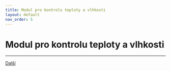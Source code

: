 ```yaml
---
title: Modul pro kontrolu teploty a vlhkosti
layout: default
nav_order: 5
---
```


# Modul pro kontrolu teploty a vlhkosti

---

[Další]()